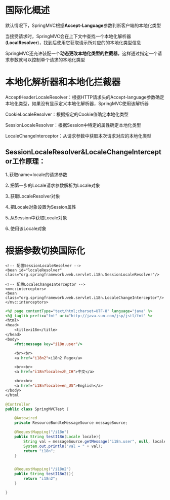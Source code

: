 # 国际化概述

默认情况下，SpringMVC根据**Accept-Language**参数判断客户端的本地化类型

当接受请求时，SpringMVC会在上下文中查找一个本地化解析器(**LocalResolver**)，找到后使用它获取请示所对应的的本地化类型信息

SpringMVC还充许装配一个**动态更改本地化类型的拦截器**，这样通过指定一个请求参数就可以控制单个请求的本地化类型

# 本地化解析器和本地化拦截器

AcceptHeaderLocaleResolver：根据HTTP请求头的Accept-language参数确定本地化类型，如果没有显示定义本地化解析器，SpringMVC使用该解析器

CookieLocaleResolver：根据指定的Cookie值确定本地化类型

SessionLocaleResolver：根据Session中特定的属性确定本地化类型

LocaleChangeInterceptor：从请求参数中获取本次请求对应的本地化类型

## SessionLocaleResolver&LocaleChangeInterceptor工作原理：

1､获取name=locale的请求参数

2､把第一步的Locale请求参数解析为Locale对象

3､获取LocaleResolver对象

4､把Locale对象设置为Session属性

5､从Session中获取Locale对象

6､使用该Locale对象

# 根据参数切换国际化

```properties
<!-- 配置SessionLocaleResolver -->
<bean id="localeResolver" class="org.springframework.web.servlet.i18n.SessionLocaleResolver"/>

<!-- 配置LocaleChangeInterceptor -->
<mvc:interceptors>
<bean class="org.springframework.web.servlet.i18n.LocaleChangeInterceptor"/>
</mvc:interceptors>
```

```jsp
<%@ page contentType="text/html;charset=UTF-8" language="java" %>
<%@ taglib prefix="fmt" uri="http://java.sun.com/jsp/jstl/fmt" %>
<html>
<head>
    <title>i18n</title>
</head>
<body>
    <fmt:message key="i18n.user"/>

    <br><br>
    <a href="i18n2">i18n2 Page</a>

    <br><br>
    <a href="i18n?locale=zh_CH">中文</a>

    <br><br>
    <a href="i18n?locale=en_US">English</a>
</body>
</html
```

```java
@Controller
public class SpringMVCTest {

	@Autowired
	private ResourceBundleMessageSource messageSource;

	@RequestMapping("/i18n")
	public String testI18n(Locale locale){
		String val = messageSource.getMessage("i18n.user", null, locale);
		System.out.println("val = " + val);
		return "i18n";
	}


	@RequestMapping("/i18n2")
	public String testI18n2(){
		return "i18n2";
	}

}
```

